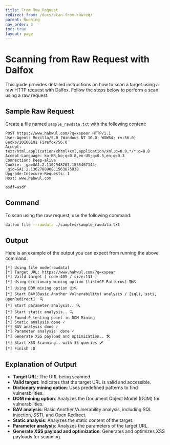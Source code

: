 ```yaml
---
title: From Raw Request
redirect_from: /docs/scan-from-rawreq/
parent: Running
nav_order: 3
toc: true
layout: page
---
```


# Scanning from Raw Request with Dalfox

This guide provides detailed instructions on how to scan a target using a raw HTTP request with Dalfox. Follow the steps below to perform a scan using a raw request.

## Sample Raw Request

Create a file named `sample_rawdata.txt` with the following content:

```http
POST https://www.hahwul.com/?q=xspear HTTP/1.1
User-Agent: Mozilla/5.0 (Windows NT 10.0; WOW64; rv:56.0) Gecko/20100101 Firefox/56.0
Accept: text/html,application/xhtml+xml,application/xml;q=0.9,*/*;q=0.8
Accept-Language: ko-KR,ko;q=0.8,en-US;q=0.5,en;q=0.3
Connection: keep-alive
Cookie: _ga=GA1.2.1102548207.1555467144; _gid=GA1.2.1362788908.1563875038
Upgrade-Insecure-Requests: 1
Host: www.hahwul.com

asdf=asdf
```

## Command

To scan using the raw request, use the following command:

```bash
dalfox file --rawdata ./samples/sample_rawdata.txt
```

## Output

Here is an example of the output you can expect from running the above command:

```
[*] Using file mode(rawdata)
[*] Target URL: https://www.hahwul.com/?q=xspear
[*] Vaild target [ code:405 / size:131 ]
[*] Using dictionary mining option [list=GF-Patterns] 📚⛏
[*] Using DOM mining option 📦⛏
[*] Start BAV(Basic Another Vulnerability) analysis / [sqli, ssti, OpenRedirect]  🔍
[*] Start parameter analysis.. 🔍
[*] Start static analysis.. 🔍
[I] Found 0 testing point in DOM Mining
[*] Static analysis done ✓
[*] BAV analysis done ✓
[*] Parameter analysis  done ✓
[*] Generate XSS payload and optimization.. 🛠
[*] Start XSS Scanning.. with 33 queries 🗡
[*] Finish :D
```

## Explanation of Output

- **Target URL**: The URL being scanned.
- **Valid target**: Indicates that the target URL is valid and accessible.
- **Dictionary mining option**: Uses predefined patterns to find vulnerabilities.
- **DOM mining option**: Analyzes the Document Object Model (DOM) for vulnerabilities.
- **BAV analysis**: Basic Another Vulnerability analysis, including SQL injection, SSTI, and Open Redirect.
- **Static analysis**: Analyzes the static content of the target.
- **Parameter analysis**: Analyzes the parameters of the target URL.
- **Generate XSS payload and optimization**: Generates and optimizes XSS payloads for scanning.
